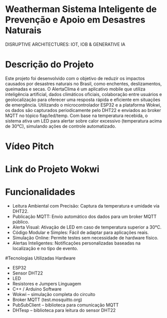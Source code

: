 # Weatherman Sistema Inteligente de Prevenção e Apoio em Desastres Naturais
DISRUPTIVE ARCHITECTURES: IOT, IOB &amp; GENERATIVE IA

# Descrição do Projeto
Este projeto foi desenvolvido com o objetivo de reduzir os impactos causados por desastres naturais no Brasil, como enchentes, deslizamentos, queimadas e secas. O AlertaClima é um aplicativo mobile que utiliza inteligência artificial, dados climáticos oficiais, colaboração entre usuários e geolocalização para oferecer uma resposta rápida e eficiente em situações de emergência.
Utilizando o microcontrolador ESP32 e a plataforma Wokwi, os dados são capturados periodicamente pelo DHT22 e enviados ao broker MQTT no tópico fiap/led/temp. Com base na temperatura recebida, o sistema ativa um LED para alertar sobre calor excessivo (temperatura acima de 30°C), simulando ações de controle automatizado.

# Vídeo Pitch

# Link do Projeto Wokwi

# Funcionalidades
* Leitura Ambiental com Precisão: Captura da temperatura e umidade via DHT22.
* Publicação MQTT: Envio automático dos dados para um broker MQTT público.
* Alerta Visual: Ativação de LED em caso de temperatura superior a 30°C.
* Código Modular e Simples: Fácil de adaptar para aplicações reais.
* Simulação Online: Permite testes sem necessidade de hardware físico.
* Alertas Inteligentes: Notificações personalizadas baseadas na localização e no tipo de evento.

#Tecnologias Utilizadas
Hardware
* ESP32
* Sensor DHT22
* LED
* Resistores e Jumpers
Linguagem
* C++ / Arduino
Software
* Wokwi – simulação completa do circuito
* Broker MQTT (test.mosquitto.org)
* PubSubClient – biblioteca para comunicação MQTT
* DHTesp – biblioteca para leitura do sensor DHT22


